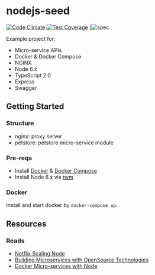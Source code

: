 # nodejs-seed 
[![Code Climate](https://codeclimate.com/github/swimlane/nodejs-seed/badges/gpa.svg)](https://codeclimate.com/github/swimlane/nodejs-seed)
[![Test Coverage](https://codeclimate.com/github/swimlane/nodejs-seed/badges/coverage.svg)](https://codeclimate.com/github/swimlane/nodejs-seed/coverage)
[![spec](http://online.swagger.io/validator?url=https://github.com/swimlane/nodejs-seed/tree/master/src/modules/admin/swagger.yml) 

Example project for:

- Micro-service APIs
- Docker & Docker Compose
- NGINX
- Node 6.x
- TypeScript 2.0
- Express
- Swagger


## Getting Started
### Structure
- nginx: proxy server
- petstore: petstore micro-service module

### Pre-reqs
- Install [Docker](https://docs.docker.com/engine/installation/) & [Docker Compose](https://docs.docker.com/compose/)
- Install Node 6.x via [nvm](https://github.com/creationix/nvm)

### Docker
Install and start docker by `docker-compose up`.


## Resources
### Reads
- [Netflix Scaling Node](https://medium.com/@nodejs/netflixandchill-how-netflix-scales-with-node-js-and-containers-cf63c0b92e57#.9bzn8wm4u)
- [Building Microservices with OpenSource Technologies](http://www.developer.com/open/building-microservices-with-open-source-technologies.html)
- [Docker Micro-services with Node](http://anandmanisankar.com/posts/docker-container-nginx-node-redis-example/)
